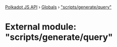 [Polkadot JS API](../README.md) › [Globals](../globals.md) › ["scripts/generate/query"](_scripts_generate_query_.md)

# External module: "scripts/generate/query"


